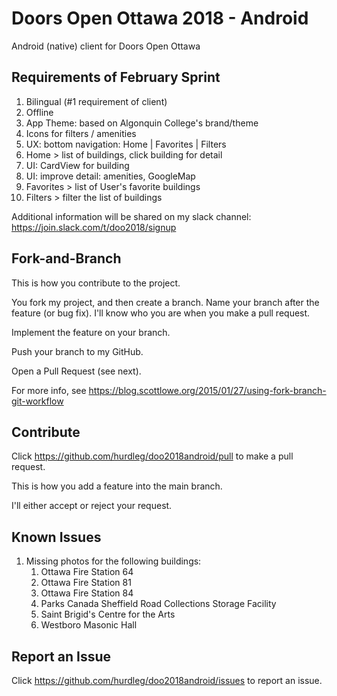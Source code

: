 # Doors Open Ottawa 2018 - Android
Android (native) client for Doors Open Ottawa

## Requirements of February Sprint

1. Bilingual (#1 requirement of client)
2. Offline
3. App Theme: based on Algonquin College's brand/theme
4. Icons for filters / amenities
5. UX: bottom navigation: Home | Favorites | Filters
6. Home > list of buildings, click building for detail
7. UI: CardView for building
8. UI: improve detail: amenities, GoogleMap
9. Favorites > list of User's favorite buildings
10. Filters > filter the list of buildings

Additional information will be shared on my slack channel: <https://join.slack.com/t/doo2018/signup>

## Fork-and-Branch

This is how you contribute to the project.

You fork my project, and then create a branch. Name your branch after the feature (or bug fix). I'll know who you are when you make a pull request.

Implement the feature on your branch.

Push your branch to my GitHub.

Open a Pull Request (see next).

For more info, see <https://blog.scottlowe.org/2015/01/27/using-fork-branch-git-workflow>

## Contribute

Click <https://github.com/hurdleg/doo2018android/pull> to make a pull request.

This is how you add a feature into the main branch.

I'll either accept or reject your request.

## Known Issues

1. Missing photos for the following buildings:
    1. Ottawa Fire Station 64
    2. Ottawa Fire Station 81
    3. Ottawa Fire Station 84
    4. Parks Canada Sheffield Road Collections Storage Facility
    5. Saint Brigid's Centre for the Arts
    6. Westboro Masonic Hall

## Report an Issue

Click <https://github.com/hurdleg/doo2018android/issues> to report an issue.
